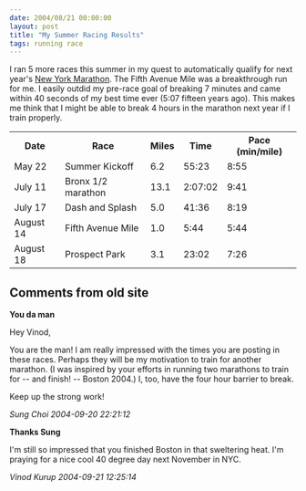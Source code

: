 ```yaml
---
date: 2004/08/21 00:00:00
layout: post
title: "My Summer Racing Results"
tags: running race
---
```


I ran 5 more races this summer in my quest to automatically qualify for next year's [New York Marathon](http://www.ingnycmarathon.org/). The Fifth Avenue Mile was a breakthrough run for me. I easily outdid my pre-race goal of breaking 7 minutes and came within 40 seconds of my best time ever (5:07 fifteen years ago). This makes me think that I might be able to break 4 hours in the marathon next year if I train properly.  

<table> <tr> <th>Date</th> <th>Race</th> <th>Miles</th> <th>Time</th> <th>Pace (min/mile)</th> </tr>  <tr> <td>May 22</td> <td>Summer Kickoff</td> <td>6.2</td> <td>55:23</td> <td>8:55</td> </tr>  <tr> <td>July 11</td> <td>Bronx 1/2 marathon</td> <td>13.1</td> <td>2:07:02</td> <td>9:41</td> </tr>  <tr> <td>July 17</td> <td>Dash and Splash</td> <td>5.0</td> <td>41:36</td> <td>8:19</td> </tr>  <tr> <td>August 14</td> <td>Fifth Avenue Mile</td> <td>1.0</td> <td>5:44</td> <td>5:44</td> </tr>  <tr> <td>August 18</td> <td>Prospect Park</td> <td>3.1</td> <td>23:02</td> <td>7:26</td> </tr>   </table>

<div id="comment-box">
<h2>Comments from old site</h2>

<div class="one-comment">
<p><b>You da man</b></p>
<p>
Hey Vinod,
</p>

<p>
You are the man!  I am really impressed with the times you are posting
in these races.  Perhaps they will be my motivation to train for
another marathon.  (I was inspired by your efforts in running two
marathons to train for -- and finish! -- Boston 2004.)  I, too, have
the four hour barrier to break.
</p>

<p>
Keep up the strong work!
</p>
<address class="signature">
<span class="author">Sung Choi</span>
<span class="date">2004-09-20 22:21:12</span>
</address>
</div>

<div class="my-comment">
<p><b>Thanks Sung</b></p>
<p>
I'm still so impressed that you finished Boston in that sweltering
heat. I'm praying for a nice cool 40 degree day next November in NYC.
</p>
<address class="signature">
<span class="author">Vinod Kurup</span>
<span class="date">2004-09-21 12:25:14</span>
</address>
</div>

</div>
